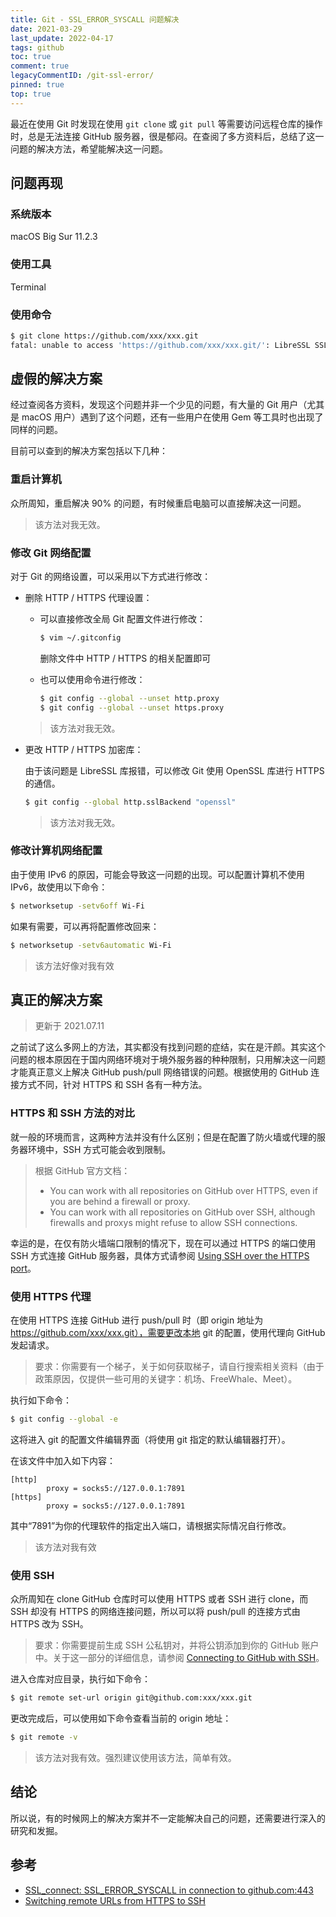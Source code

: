 ```yaml
---
title: Git - SSL_ERROR_SYSCALL 问题解决
date: 2021-03-29
last_update: 2022-04-17
tags: github
toc: true
comment: true
legacyCommentID: /git-ssl-error/
pinned: true
top: true
---
```


最近在使用 Git 时发现在使用 `git clone` 或 `git pull` 等需要访问远程仓库的操作时，总是无法连接 GitHub 服务器，很是郁闷。在查阅了多方资料后，总结了这一问题的解决方法，希望能解决这一问题。

## 问题再现

### 系统版本

macOS Big Sur 11.2.3

### 使用工具

Terminal

### 使用命令

```bash
$ git clone https://github.com/xxx/xxx.git
fatal: unable to access 'https://github.com/xxx/xxx.git/': LibreSSL SSL_connect: SSL_ERROR_SYSCALL in connection to github.com:443 
```

## 虚假的解决方案

经过查阅各方资料，发现这个问题并非一个少见的问题，有大量的 Git 用户（尤其是 macOS 用户）遇到了这个问题，还有一些用户在使用 Gem 等工具时也出现了同样的问题。

目前可以查到的解决方案包括以下几种：

### 重启计算机

众所周知，重启解决 90% 的问题，有时候重启电脑可以直接解决这一问题。

>  该方法对我无效。

### 修改 Git 网络配置

对于 Git 的网络设置，可以采用以下方式进行修改：

- 删除 HTTP / HTTPS 代理设置：

  - 可以直接修改全局 Git 配置文件进行修改：

    ```bash
    $ vim ~/.gitconfig
    ```

    删除文件中 HTTP / HTTPS 的相关配置即可

  - 也可以使用命令进行修改：

    ```bash
    $ git config --global --unset http.proxy
    $ git config --global --unset https.proxy
    ```

  > 该方法对我无效。

- 更改 HTTP / HTTPS 加密库：

  由于该问题是 LibreSSL 库报错，可以修改 Git 使用 OpenSSL 库进行 HTTPS 的通信。

  ```bash
  $ git config --global http.sslBackend "openssl"
  ```

  > 该方法对我无效。

### 修改计算机网络配置

由于使用 IPv6 的原因，可能会导致这一问题的出现。可以配置计算机不使用 IPv6，故使用以下命令：

```bash
$ networksetup -setv6off Wi-Fi
```

如果有需要，可以再将配置修改回来：

```bash
$ networksetup -setv6automatic Wi-Fi
```

> 该方法好像对我有效

## 真正的解决方案

> 更新于 2021.07.11

之前试了这么多网上的方法，其实都没有找到问题的症结，实在是汗颜。其实这个问题的根本原因在于国内网络环境对于境外服务器的种种限制，只用解决这一问题才能真正意义上解决 GitHub push/pull 网络错误的问题。根据使用的 GitHub 连接方式不同，针对 HTTPS 和 SSH 各有一种方法。

### HTTPS 和 SSH 方法的对比

就一般的环境而言，这两种方法并没有什么区别；但是在配置了防火墙或代理的服务器环境中，SSH 方式可能会收到限制。

> 根据 GitHub 官方文档：
>
> - You can work with all repositories on GitHub over HTTPS, even if you are behind a firewall or proxy.
> - You can work with all repositories on GitHub over SSH, although firewalls and proxys might refuse to allow SSH connections.

幸运的是，在仅有防火墙端口限制的情况下，现在可以通过 HTTPS 的端口使用 SSH 方式连接 GitHub 服务器，具体方式请参阅 [Using SSH over the HTTPS port](https://docs.github.com/en/github/authenticating-to-github/troubleshooting-ssh/using-ssh-over-the-https-port)。

### 使用 HTTPS 代理

在使用 HTTPS 连接 GitHub 进行 push/pull 时（即 origin 地址为 https://github.com/xxx/xxx.git），需要更改本地 git 的配置，使用代理向 GitHub 发起请求。

> 要求：你需要有一个梯子，关于如何获取梯子，请自行搜索相关资料（由于政策原因，仅提供一些可用的关键字：机场、FreeWhale、Meet）。

执行如下命令：

```bash
$ git config --global -e
```

这将进入 git 的配置文件编辑界面（将使用 git 指定的默认编辑器打开）。

在该文件中加入如下内容：

```
[http]
        proxy = socks5://127.0.0.1:7891
[https]
        proxy = socks5://127.0.0.1:7891
```

其中“7891”为你的代理软件的指定出入端口，请根据实际情况自行修改。

> 该方法对我有效

### 使用 SSH

众所周知在 clone GitHub 仓库时可以使用 HTTPS 或者 SSH 进行 clone，而 SSH 却没有 HTTPS 的网络连接问题，所以可以将 push/pull 的连接方式由 HTTPS 改为 SSH。

> 要求：你需要提前生成 SSH 公私钥对，并将公钥添加到你的 GitHub 账户中。关于这一部分的详细信息，请参阅 [Connecting to GitHub with SSH](https://docs.github.com/en/github/authenticating-to-github/connecting-to-github-with-ssh)。

进入仓库对应目录，执行如下命令：

```bash
$ git remote set-url origin git@github.com:xxx/xxx.git
```

更改完成后，可以使用如下命令查看当前的 origin 地址：

```bash
$ git remote -v
```

> 该方法对我有效。强烈建议使用该方法，简单有效。

## 结论

所以说，有的时候网上的解决方案并不一定能解决自己的问题，还需要进行深入的研究和发掘。

## 参考

- [SSL_connect: SSL_ERROR_SYSCALL in connection to github.com:443](https://stackoverflow.com/questions/48987512/ssl-connect-ssl-error-syscall-in-connection-to-github-com443)
- [Switching remote URLs from HTTPS to SSH](https://docs.github.com/en/get-started/getting-started-with-git/managing-remote-repositories#switching-remote-urls-from-https-to-ssh)

